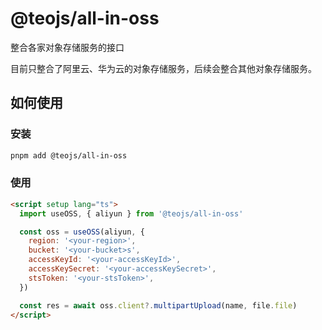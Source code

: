 # @teojs/all-in-oss

整合各家对象存储服务的接口

目前只整合了阿里云、华为云的对象存储服务，后续会整合其他对象存储服务。

## 如何使用

### 安装

```bash
pnpm add @teojs/all-in-oss
```

### 使用

```html
<script setup lang="ts">
  import useOSS, { aliyun } from '@teojs/all-in-oss'

  const oss = useOSS(aliyun, {
    region: '<your-region>',
    bucket: '<your-bucket>s',
    accessKeyId: '<your-accessKeyId>',
    accessKeySecret: '<your-accessKeySecret>',
    stsToken: '<your-stsToken>',
  })

  const res = await oss.client?.multipartUpload(name, file.file)
</script>
```
